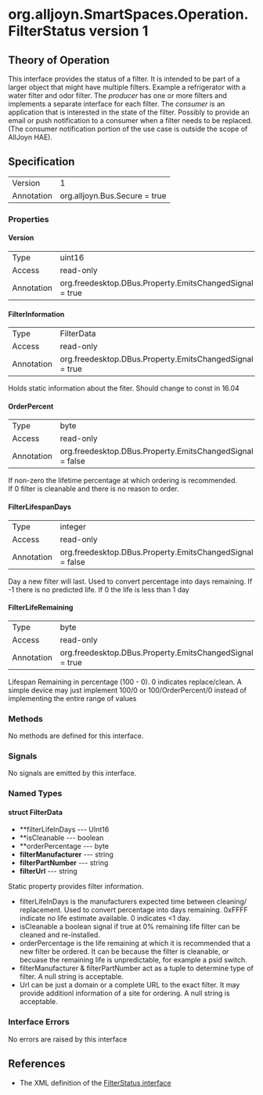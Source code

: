 # org.alljoyn.SmartSpaces.Operation.FilterStatus version 1

## Theory of Operation


This interface provides the status of a filter.  It is intended to be part of a 
larger object that might have multiple filters.  Example a refrigerator with a 
water filter and odor filter.
The _producer_ has one or more filters and implements a separate interface for 
each filter.  The _consumer_ is an application that is interested in the state 
of the filter.  Possibly to provide an email or push notification to a consumer 
when a filter needs to be replaced.  (The consumer notification portion of the 
use case is outside the scope of AllJoyn HAE).

## Specification

|                       |                                                                       |
|-----------------------|-----------------------------------------------------------------------|
| Version               | 1                                                                     |
| Annotation            | org.alljoyn.Bus.Secure = true                                         |

### Properties


#### Version

|                       |                                                                       |
|-----------------------|-----------------------------------------------------------------------|
| Type                  | uint16                                                                |
| Access                | read-only                                                             |
| Annotation            | org.freedesktop.DBus.Property.EmitsChangedSignal = true               |



#### FilterInformation

|            |                                                          |
|------------|----------------------------------------------------------|
| Type       | FilterData                                               |
| Access     | read-only                                                |
| Annotation | org.freedesktop.DBus.Property.EmitsChangedSignal = true  |

Holds static information about the fiter.  Should change to const in 16.04


#### OrderPercent

|                       |                                                                       |
|-----------------------|-----------------------------------------------------------------------|
| Type                  | byte                                                                  |
| Access                | read-only                                                             |
| Annotation            | org.freedesktop.DBus.Property.EmitsChangedSignal = false              |

If non-zero the lifetime percentage at which ordering is recommended.  
If 0 filter is cleanable and there is no reason to order.

#### FilterLifespanDays

|                       |                                                                       |
|-----------------------|-----------------------------------------------------------------------|
| Type                  | integer                                                               |
| Access                | read-only                                                             |
| Annotation            | org.freedesktop.DBus.Property.EmitsChangedSignal = false              |

Day a new filter will last.  Used to convert percentage into days remaining.
If -1 there is no predicted life.
If 0 the life is less than 1 day

#### FilterLifeRemaining

|                       |                                                                       |
|-----------------------|-----------------------------------------------------------------------|
| Type                  | byte                                                                |
| Access                | read-only                                                             |
| Annotation            | org.freedesktop.DBus.Property.EmitsChangedSignal = true               |

Lifespan Remaining in percentage (100 - 0).  0 indicates replace/clean. 
A simple device may just implement 100/0 or  100/OrderPercent/0 instead of 
implementing the entire range of values

### Methods

No methods are defined for this interface.

### Signals

No signals are emitted by this interface.

### Named Types

#### struct FilterData

* **filterLifeInDays --- UInt16
* **isCleanable  --- boolean
* **orderPercentage --- byte
* **filterManufacturer** --- string
* **filterPartNumber** --- string
* **filterUrl** --- string

   
Static property provides filter information.
* filterLifeInDays is the manufacturers expected time between cleaning/
replacement.  Used to convert percentage into days remaining. 0xFFFF indicate no 
life estimate available.  0 indicates <1 day.
* isCleanable  a boolean signal if true at 0% remaining life filter can be 
cleaned and re-installed.
* orderPercentage is the life remaining at which it is recommended that a new
filter be ordered.  It can be because the filter is cleanable, or becuase the 
remaining life is unpredictable, for example a psid switch.
* filterManufacturer & filterPartNumber act as a tuple to determine type of filter.
A null string is acceptable.
* Url can be just a domain or a complete URL to the exact filter.  It may provide
additionl information of a site for ordering.  A null string is acceptable.


### Interface Errors

No errors are raised by this interface

## References

* The XML definition of the [FilterStatus interface](FilterStatus-v1.xml)
